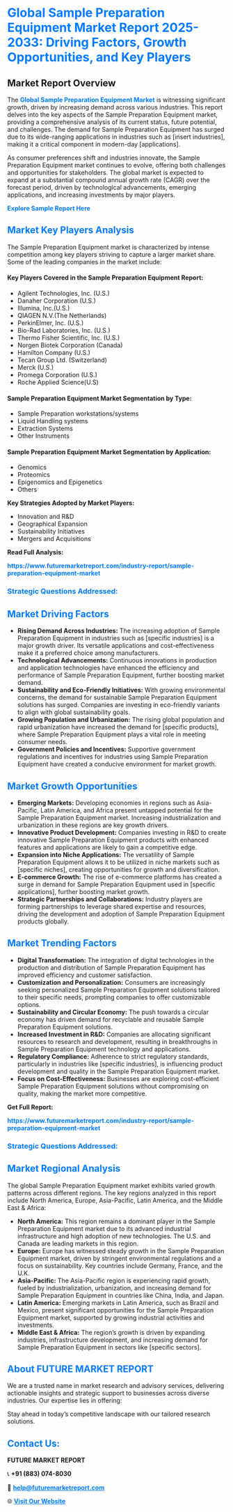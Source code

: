 <h1 style="color: #007BFF;">Global Sample Preparation Equipment Market Report 2025-2033: Driving Factors, Growth Opportunities, and Key Players</h1>

<section id="overview">
<h2>Market Report Overview</h2>
<p>The <a href="https://www.futuremarketreport.com/industry-report/sample-preparation-equipment-market" style="color: #007BFF; text-decoration: none;"><strong>Global Sample Preparation Equipment Market</strong></a> is witnessing significant growth, driven by increasing demand across various industries. This report delves into the key aspects of the Sample Preparation Equipment market, providing a comprehensive analysis of its current status, future potential, and challenges. The demand for Sample Preparation Equipment has surged due to its wide-ranging applications in industries such as [insert industries], making it a critical component in modern-day [applications].</p>
<p>As consumer preferences shift and industries innovate, the Sample Preparation Equipment market continues to evolve, offering both challenges and opportunities for stakeholders. The global market is expected to expand at a substantial compound annual growth rate (CAGR) over the forecast period, driven by technological advancements, emerging applications, and increasing investments by major players.</p>
</section>

<section id="overview">
<p><a href="https://www.futuremarketreport.com/request-sample/reportId=53761" style="color: #007BFF; text-decoration: none;"><strong>Explore Sample Report Here</strong></a></p>
</section>

<section id="key-players">
<h2 style="color: #007BFF;">Market Key Players Analysis</h2>
<p>The Sample Preparation Equipment market is characterized by intense competition among key players striving to capture a larger market share. Some of the leading companies in the market include:</p>
<h4>Key Players Covered in the Sample Preparation Equipment Report:</h4>
<ul><li>Agilent Technologies, Inc. (U.S.)</li><li>Danaher Corporation (U.S.)</li><li>Illumina, Inc.(U.S.)</li><li>QIAGEN N.V.(The Netherlands)</li><li>PerkinElmer, Inc. (U.S.)</li><li>Bio-Rad Laboratories, Inc. (U.S.)</li><li>Thermo Fisher Scientific, Inc. (U.S.)</li><li>Norgen Biotek Corporation (Canada)</li><li>Hamilton Company (U.S.)</li><li>Tecan Group Ltd. (Switzerland)</li><li>Merck (U.S.)</li><li>Promega Corporation (U.S.)</li><li>Roche Applied Science(U.S)</li></ul>
<h4>Sample Preparation Equipment Market Segmentation by Type:</h4>
<ul><li>Sample Preparation workstations/systems</li><li>Liquid Handling systems</li><li>Extraction Systems</li><li>Other Instruments</li></ul>

<h4>Sample Preparation Equipment Market Segmentation by Application:</h4>
<ul><li>Genomics</li><li>Proteomics</li><li>Epigenomics and Epigenetics</li><li>Others</li></ul>
<p><strong>Key Strategies Adopted by Market Players:</strong></p>
<ul>
<li>Innovation and R&D</li>
<li>Geographical Expansion</li>
<li>Sustainability Initiatives</li>
<li>Mergers and Acquisitions</li>
</ul>
</section>

<section>
<p><strong>Read Full Analysis: </strong></p><a href="https://www.futuremarketreport.com/industry-report/sample-preparation-equipment-market" style="color: #007BFF; text-decoration: none;"><strong>https://www.futuremarketreport.com/industry-report/sample-preparation-equipment-market</strong></a>
<h3 style="color: #007BFF;">Strategic Questions Addressed:</h3>
</section>

<section id="driving-factors">
<h2 style="color: #007BFF;">Market Driving Factors</h2>
<ul>
<li><strong>Rising Demand Across Industries:</strong> The increasing adoption of Sample Preparation Equipment in industries such as [specific industries] is a major growth driver. Its versatile applications and cost-effectiveness make it a preferred choice among manufacturers.</li>
<li><strong>Technological Advancements:</strong> Continuous innovations in production and application technologies have enhanced the efficiency and performance of Sample Preparation Equipment, further boosting market demand.</li>
<li><strong>Sustainability and Eco-Friendly Initiatives:</strong> With growing environmental concerns, the demand for sustainable Sample Preparation Equipment solutions has surged. Companies are investing in eco-friendly variants to align with global sustainability goals.</li>
<li><strong>Growing Population and Urbanization:</strong> The rising global population and rapid urbanization have increased the demand for [specific products], where Sample Preparation Equipment plays a vital role in meeting consumer needs.</li>
<li><strong>Government Policies and Incentives:</strong> Supportive government regulations and incentives for industries using Sample Preparation Equipment have created a conducive environment for market growth.</li>
</ul>
</section>

<section id="growth-opportunities">
<h2 style="color: #007BFF;">Market Growth Opportunities</h2>
<ul>
<li><strong>Emerging Markets:</strong> Developing economies in regions such as Asia-Pacific, Latin America, and Africa present untapped potential for the Sample Preparation Equipment market. Increasing industrialization and urbanization in these regions are key growth drivers.</li>
<li><strong>Innovative Product Development:</strong> Companies investing in R&D to create innovative Sample Preparation Equipment products with enhanced features and applications are likely to gain a competitive edge.</li>
<li><strong>Expansion into Niche Applications:</strong> The versatility of Sample Preparation Equipment allows it to be utilized in niche markets such as [specific niches], creating opportunities for growth and diversification.</li>
<li><strong>E-commerce Growth:</strong> The rise of e-commerce platforms has created a surge in demand for Sample Preparation Equipment used in [specific applications], further boosting market growth.</li>
<li><strong>Strategic Partnerships and Collaborations:</strong> Industry players are forming partnerships to leverage shared expertise and resources, driving the development and adoption of Sample Preparation Equipment products globally.</li>
</ul>
</section>

<section id="trending-factors">
<h2 style="color: #007BFF;">Market Trending Factors</h2>
<ul>
<li><strong>Digital Transformation:</strong> The integration of digital technologies in the production and distribution of Sample Preparation Equipment has improved efficiency and customer satisfaction.</li>
<li><strong>Customization and Personalization:</strong> Consumers are increasingly seeking personalized Sample Preparation Equipment solutions tailored to their specific needs, prompting companies to offer customizable options.</li>
<li><strong>Sustainability and Circular Economy:</strong> The push towards a circular economy has driven demand for recyclable and reusable Sample Preparation Equipment solutions.</li>
<li><strong>Increased Investment in R&D:</strong> Companies are allocating significant resources to research and development, resulting in breakthroughs in Sample Preparation Equipment technology and applications.</li>
<li><strong>Regulatory Compliance:</strong> Adherence to strict regulatory standards, particularly in industries like [specific industries], is influencing product development and quality in the Sample Preparation Equipment market.</li>
<li><strong>Focus on Cost-Effectiveness:</strong> Businesses are exploring cost-efficient Sample Preparation Equipment solutions without compromising on quality, making the market more competitive.</li>
</ul>
</section>

<section>
<p><strong>Get Full Report: </strong></p><a href="https://www.futuremarketreport.com/industry-report/sample-preparation-equipment-market" style="color: #007BFF; text-decoration: none;"><strong>https://www.futuremarketreport.com/industry-report/sample-preparation-equipment-market</strong></a>
<h3 style="color: #007BFF;">Strategic Questions Addressed:</h3>
</section>


<section id="regional-analysis">
<h2 style="color: #007BFF;">Market Regional Analysis</h2>
<p>The global Sample Preparation Equipment market exhibits varied growth patterns across different regions. The key regions analyzed in this report include North America, Europe, Asia-Pacific, Latin America, and the Middle East & Africa:</p>
<ul>
<li><strong>North America:</strong> This region remains a dominant player in the Sample Preparation Equipment market due to its advanced industrial infrastructure and high adoption of new technologies. The U.S. and Canada are leading markets in this region.</li>
<li><strong>Europe:</strong> Europe has witnessed steady growth in the Sample Preparation Equipment market, driven by stringent environmental regulations and a focus on sustainability. Key countries include Germany, France, and the U.K.</li>
<li><strong>Asia-Pacific:</strong> The Asia-Pacific region is experiencing rapid growth, fueled by industrialization, urbanization, and increasing demand for Sample Preparation Equipment in countries like China, India, and Japan.</li>
<li><strong>Latin America:</strong> Emerging markets in Latin America, such as Brazil and Mexico, present significant opportunities for the Sample Preparation Equipment market, supported by growing industrial activities and investments.</li>
<li><strong>Middle East & Africa:</strong> The region’s growth is driven by expanding industries, infrastructure development, and increasing demand for Sample Preparation Equipment in sectors like [specific sectors].</li>
</ul>
</section>

<footer>
<h2 style="color: #007BFF;">About FUTURE MARKET REPORT</h2>
<p>We are a trusted name in market research and advisory services, delivering actionable insights and strategic support to businesses across diverse industries. Our expertise lies in offering:</p>

<p>Stay ahead in today’s competitive landscape with our tailored research solutions.</p>

<h2 style="color: #007BFF;">Contact Us:</h2>
<p><strong>FUTURE MARKET REPORT</strong></p>
<p>📞 <strong>+91 (883) 074-8030</strong></p>
<p>📧 <strong><a href="mailto:help@futuremarketreport.com" style="color: #007BFF;">help@futuremarketreport.com</a></strong></p>
<p>🌐 <strong><a href="https://www.futuremarketreport.com/" style="color: #007BFF;">Visit Our Website</a></strong></p>
</footer>